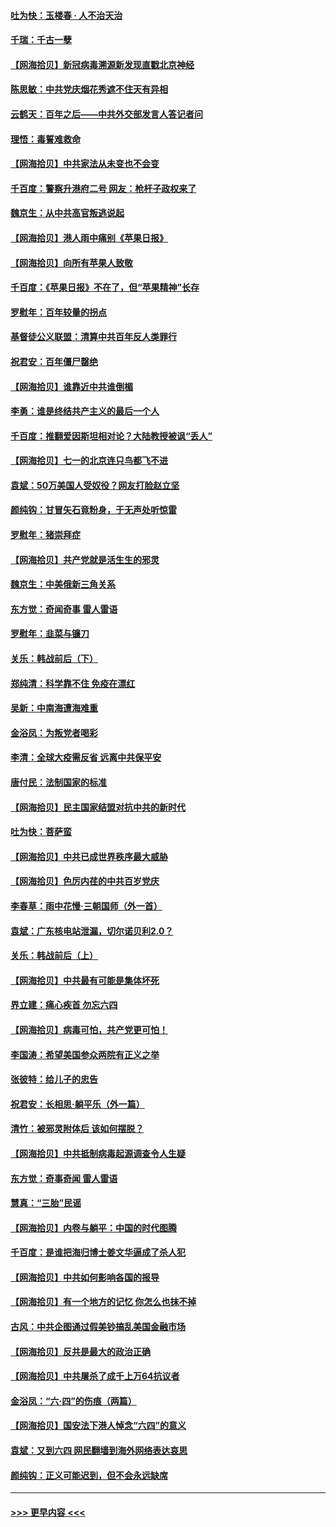 #### [吐为快：玉楼春 · 人不治天治](../pages/nsc993/n13054028.md?t=06290751) 
#### [千瑞：千古一孽](../pages/nsc993/n13054016.md?t=06290751) 
#### [【网海拾贝】新冠病毒溯源新发现直戳北京神经](../pages/nsc993/n13052425.md?t=06290751) 
#### [陈思敏：中共党庆烟花秀遮不住天有异相](../pages/nsc993/n13052020.md?t=06290751) 
#### [云鹤天：百年之后——中共外交部发言人答记者问](../pages/nsc993/n13051604.md?t=06290751) 
#### [理悟：毒誓难救命](../pages/nsc993/n13051601.md?t=06290751) 
#### [【网海拾贝】中共家法从未变也不会变](../pages/nsc993/n13050366.md?t=06290751) 
#### [千百度：警察升港府二号 网友：枪杆子政权来了](../pages/nsc993/n13050261.md?t=06290751) 
#### [魏京生：从中共高官叛逃说起](../pages/nsc993/n13048997.md?t=06290751) 
#### [【网海拾贝】港人雨中痛别《苹果日报》](../pages/nsc993/n13048941.md?t=06290751) 
#### [【网海拾贝】向所有苹果人致敬](../pages/nsc993/n13046795.md?t=06290751) 
#### [千百度：《苹果日报》不在了，但“苹果精神”长存](../pages/nsc993/n13046703.md?t=06290751) 
#### [罗慰年：百年较量的拐点](../pages/nsc993/n13046542.md?t=06290751) 
#### [基督徒公义联盟：清算中共百年反人类罪行](../pages/nsc993/n13046499.md?t=06290751) 
#### [祝君安：百年僵尸罄绝](../pages/nsc993/n13045595.md?t=06290751) 
#### [【网海拾贝】谁靠近中共谁倒楣](../pages/nsc993/n13044667.md?t=06290751) 
#### [李勇：谁是终结共产主义的最后一个人](../pages/nsc993/n13044397.md?t=06290751) 
#### [千百度：推翻爱因斯坦相对论？大陆教授被讽“丢人”](../pages/nsc993/n13043908.md?t=06290751) 
#### [【网海拾贝】七一的北京连只鸟都飞不进](../pages/nsc993/n13041377.md?t=06290751) 
#### [袁斌：50万美国人受奴役？网友打脸赵立坚](../pages/nsc993/n13041330.md?t=06290751) 
#### [颜纯钩：甘冒矢石竟粉身，于无声处听惊雷](../pages/nsc993/n13041140.md?t=06290751) 
#### [罗慰年：猪崇拜症](../pages/nsc993/n13041071.md?t=06290751) 
#### [【网海拾贝】共产党就是活生生的邪灵](../pages/nsc993/n13036627.md?t=06290751) 
#### [魏京生：中美俄新三角关系](../pages/nsc993/n13035986.md?t=06290751) 
#### [东方觉：奇闻奇事 雷人雷语](../pages/nsc993/n13035878.md?t=06290751) 
#### [罗慰年：韭菜与镰刀](../pages/nsc993/n13034374.md?t=06290751) 
#### [关乐：韩战前后（下）](../pages/nsc993/n13034113.md?t=06290751) 
#### [郑纯清：科学靠不住 免疫在漂红](../pages/nsc993/n13034093.md?t=06290751) 
#### [吴新：中南海遭海难重](../pages/nsc993/n13034084.md?t=06290751) 
#### [金浴凤：为叛党者喝彩](../pages/nsc993/n13034058.md?t=06290751) 
#### [李清：全球大疫需反省 远离中共保平安](../pages/nsc993/n13033784.md?t=06290751) 
#### [唐付民：法制国家的标准](../pages/nsc993/n13032944.md?t=06290751) 
#### [【网海拾贝】民主国家结盟对抗中共的新时代](../pages/nsc993/n13031717.md?t=06290751) 
#### [吐为快：菩萨蛮](../pages/nsc993/n13030033.md?t=06290751) 
#### [【网海拾贝】中共已成世界秩序最大威胁](../pages/nsc993/n13028138.md?t=06290751) 
#### [【网海拾贝】色厉内荏的中共百岁党庆](../pages/nsc993/n13025582.md?t=06290751) 
#### [李春草：雨中花慢‧三朝国师（外一首）](../pages/nsc993/n13025567.md?t=06290751) 
#### [袁斌：广东核电站泄漏，切尔诺贝利2.0？](../pages/nsc993/n13025475.md?t=06290751) 
#### [关乐：韩战前后（上）](../pages/nsc993/n13025387.md?t=06290751) 
#### [【网海拾贝】中共最有可能是集体坏死](../pages/nsc993/n13023101.md?t=06290751) 
#### [界立建：痛心疾首 勿忘六四](../pages/nsc993/n13022339.md?t=06290751) 
#### [【网海拾贝】病毒可怕，共产党更可怕！](../pages/nsc993/n13020728.md?t=06290751) 
#### [李国涛：希望美国参众两院有正义之举](../pages/nsc993/n13020674.md?t=06290751) 
#### [张彼特：给儿子的忠告](../pages/nsc993/n13018934.md?t=06290751) 
#### [祝君安：长相思‧躺平乐（外一篇）](../pages/nsc993/n13018923.md?t=06290751) 
#### [清竹：被邪灵附体后 该如何摆脱？](../pages/nsc993/n13018877.md?t=06290751) 
#### [【网海拾贝】中共抵制病毒起源调查令人生疑](../pages/nsc993/n13017785.md?t=06290751) 
#### [东方觉：奇事奇闻 雷人雷语](../pages/nsc993/n13017577.md?t=06290751) 
#### [慧真：“三胎”民谣](../pages/nsc993/n13017394.md?t=06290751) 
#### [【网海拾贝】内卷与躺平：中国的时代图腾](../pages/nsc993/n13016128.md?t=06290751) 
#### [千百度：是谁把海归博士姜文华逼成了杀人犯](../pages/nsc993/n13015218.md?t=06290751) 
#### [【网海拾贝】中共如何影响各国的报导](../pages/nsc993/n13012599.md?t=06290751) 
#### [【网海拾贝】有一个地方的记忆 你怎么也抹不掉](../pages/nsc993/n13009802.md?t=06290751) 
#### [古风：中共企图通过假美钞搞乱美国金融市场](../pages/nsc993/n13009626.md?t=06290751) 
#### [【网海拾贝】反共是最大的政治正确](../pages/nsc993/n13007051.md?t=06290751) 
#### [【网海拾贝】中共屠杀了成千上万64抗议者](../pages/nsc993/n13002713.md?t=06290751) 
#### [金浴凤：“六·四”的伤痕（两篇）](../pages/nsc993/n13001719.md?t=06290751) 
#### [【网海拾贝】国安法下港人悼念“六四”的意义](../pages/nsc993/n13001039.md?t=06290751) 
#### [袁斌：又到六四 网民翻墙到海外网络表达哀思](../pages/nsc993/n13000995.md?t=06290751) 
#### [颜纯钩：正义可能迟到，但不会永远缺席](../pages/nsc993/n13000920.md?t=06290751) 

----
#### [ >>> 更早内容 <<< ](../indexes/nsc993-earlier.md)
